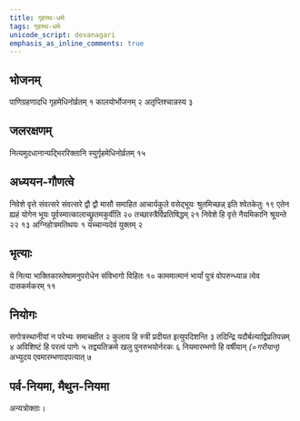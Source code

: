 ```yaml
---
title: गृहस्थ-धर्मः
tags: गृहस्थ-धर्मः
unicode_script: devanagari
emphasis_as_inline_comments: true
---
```

## भोजनम्
पाणिग्रहणादधि गृहमेधिनोर्व्रतम् १ कालयोर्भोजनम् २ अतृप्तिश्चान्नस्य ३ 

## जलरक्षणम्
 नित्यमुदधानान्यद्भिररिक्तानि स्युर्गृहमेधिनोर्व्रतम् १५ 
## अध्ययन-गौणत्वे
निवेशे वृत्ते संवत्सरे संवत्सरे द्वौ द्वौ मासौ समाहित आचार्यकुले वसेद्भूयः श्रुतमिच्छन्न् इति श्वेतकेतुः १९ एतेन ह्यहं योगेन भूयः पूर्वस्मात्कालाच्छ्रुतमकुर्वीति २० तच्छास्त्रैर्विप्रतिषिद्धम् २१ निवेशे हि वृत्ते नैयमिकानि श्रूयन्ते २२ १३ अग्निहोत्रमतिथयः १ यच्चान्यदेवं युक्तम् २ 

## भृत्याः
ये नित्या भाक्तिकास्तेषामनुपरोधेन संविभागो विहितः १० काममात्मानं भार्यां पुत्रं वोपरुन्ध्यान्न त्वेव दासकर्मकरम् ११

## नियोगः
सगोत्रस्थानीयां न परेभ्यः समाचक्षीत २ कुलाय हि स्त्री प्रदीयत इत्युपदिशन्ति ३ तदिन्द्रि यदौर्बल्याद्विप्रतिपन्नम् ४ अविशिष्टं हि परत्वं पाणेः ५ तद्व्यतिक्रमे खलु पुनरुभयोर्नरकः ६ नियमारम्भणो हि वर्षीयान् *(=गरीयान्)* अभ्युदय एवमारम्भणादपत्यात् ७ 

## पर्व-नियमा, मैथुन-नियमा
अन्यत्रोक्ताः।
